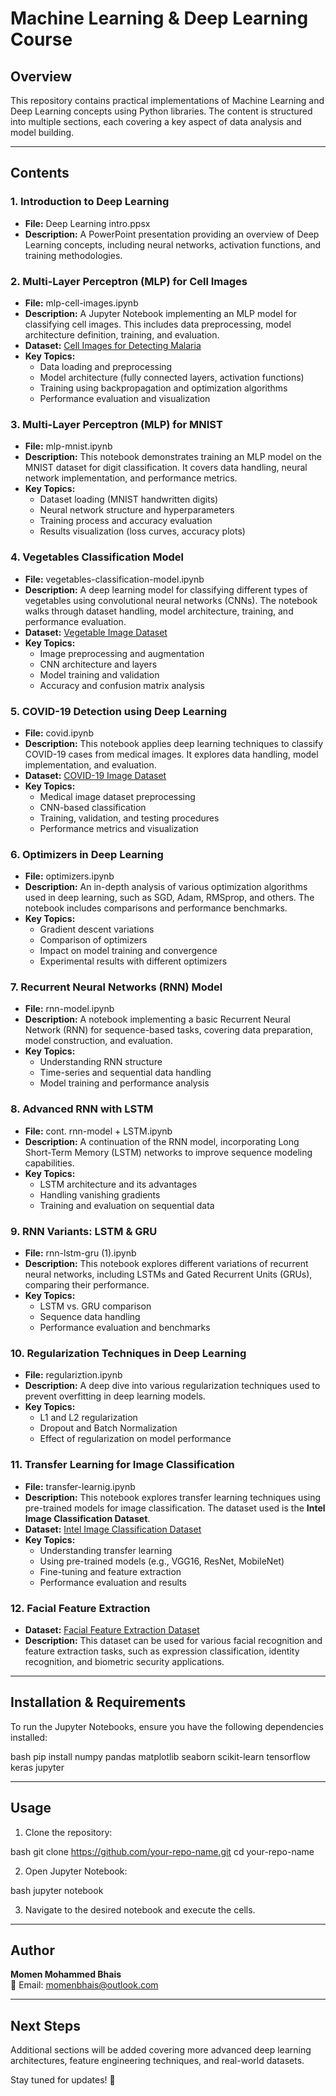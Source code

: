 # Machine Learning & Deep Learning Course

## Overview
This repository contains practical implementations of Machine Learning and Deep Learning concepts using Python libraries. The content is structured into multiple sections, each covering a key aspect of data analysis and model building.

---

## Contents

### 1. Introduction to Deep Learning
- **File:** Deep Learning intro.ppsx
- **Description:** A PowerPoint presentation providing an overview of Deep Learning concepts, including neural networks, activation functions, and training methodologies.

### 2. Multi-Layer Perceptron (MLP) for Cell Images
- **File:** mlp-cell-images.ipynb
- **Description:** A Jupyter Notebook implementing an MLP model for classifying cell images. This includes data preprocessing, model architecture definition, training, and evaluation.
- **Dataset:** [Cell Images for Detecting Malaria](https://www.kaggle.com/datasets/iarunava/cell-images-for-detecting-malaria)
- **Key Topics:**
  - Data loading and preprocessing
  - Model architecture (fully connected layers, activation functions)
  - Training using backpropagation and optimization algorithms
  - Performance evaluation and visualization

### 3. Multi-Layer Perceptron (MLP) for MNIST
- **File:** mlp-mnist.ipynb
- **Description:** This notebook demonstrates training an MLP model on the MNIST dataset for digit classification. It covers data handling, neural network implementation, and performance metrics.
- **Key Topics:**
  - Dataset loading (MNIST handwritten digits)
  - Neural network structure and hyperparameters
  - Training process and accuracy evaluation
  - Results visualization (loss curves, accuracy plots)

### 4. Vegetables Classification Model
- **File:** vegetables-classification-model.ipynb
- **Description:** A deep learning model for classifying different types of vegetables using convolutional neural networks (CNNs). The notebook walks through dataset handling, model architecture, training, and performance evaluation.
- **Dataset:** [Vegetable Image Dataset](https://www.kaggle.com/datasets/misrakahmed/vegetable-image-dataset)
- **Key Topics:**
  - Image preprocessing and augmentation
  - CNN architecture and layers
  - Model training and validation
  - Accuracy and confusion matrix analysis

### 5. COVID-19 Detection using Deep Learning
- **File:** covid.ipynb
- **Description:** This notebook applies deep learning techniques to classify COVID-19 cases from medical images. It explores data handling, model implementation, and evaluation.
- **Dataset:** [COVID-19 Image Dataset](https://www.kaggle.com/datasets/pranavraikokte/covid19-image-dataset)
- **Key Topics:**
  - Medical image dataset preprocessing
  - CNN-based classification
  - Training, validation, and testing procedures
  - Performance metrics and visualization

### 6. Optimizers in Deep Learning
- **File:** optimizers.ipynb
- **Description:** An in-depth analysis of various optimization algorithms used in deep learning, such as SGD, Adam, RMSprop, and others. The notebook includes comparisons and performance benchmarks.
- **Key Topics:**
  - Gradient descent variations
  - Comparison of optimizers
  - Impact on model training and convergence
  - Experimental results with different optimizers

### 7. Recurrent Neural Networks (RNN) Model
- **File:** rnn-model.ipynb
- **Description:** A notebook implementing a basic Recurrent Neural Network (RNN) for sequence-based tasks, covering data preparation, model construction, and evaluation.
- **Key Topics:**
  - Understanding RNN structure
  - Time-series and sequential data handling
  - Model training and performance analysis

### 8. Advanced RNN with LSTM
- **File:** cont. rnn-model + LSTM.ipynb
- **Description:** A continuation of the RNN model, incorporating Long Short-Term Memory (LSTM) networks to improve sequence modeling capabilities.
- **Key Topics:**
  - LSTM architecture and its advantages
  - Handling vanishing gradients
  - Training and evaluation on sequential data

### 9. RNN Variants: LSTM & GRU
- **File:** rnn-lstm-gru (1).ipynb
- **Description:** This notebook explores different variations of recurrent neural networks, including LSTMs and Gated Recurrent Units (GRUs), comparing their performance.
- **Key Topics:**
  - LSTM vs. GRU comparison
  - Sequence data handling
  - Performance evaluation and benchmarks

### 10. Regularization Techniques in Deep Learning
- **File:** regulariztion.ipynb
- **Description:** A deep dive into various regularization techniques used to prevent overfitting in deep learning models.
- **Key Topics:**
  - L1 and L2 regularization
  - Dropout and Batch Normalization
  - Effect of regularization on model performance

### 11. Transfer Learning for Image Classification
- **File:** transfer-learnig.ipynb
- **Description:** This notebook explores transfer learning techniques using pre-trained models for image classification. The dataset used is the **Intel Image Classification Dataset**.
- **Dataset:** [Intel Image Classification Dataset](https://www.kaggle.com/datasets/puneet6060/intel-image-classification)
- **Key Topics:**
  - Understanding transfer learning
  - Using pre-trained models (e.g., VGG16, ResNet, MobileNet)
  - Fine-tuning and feature extraction
  - Performance evaluation and results

### 12. Facial Feature Extraction
- **Dataset:** [Facial Feature Extraction Dataset](https://www.kaggle.com/datasets/osmankagankurnaz/facial-feature-extraction-dataset)
- **Description:** This dataset can be used for various facial recognition and feature extraction tasks, such as expression classification, identity recognition, and biometric security applications.

---

## Installation & Requirements
To run the Jupyter Notebooks, ensure you have the following dependencies installed:

bash
pip install numpy pandas matplotlib seaborn scikit-learn tensorflow keras jupyter


---

## Usage
1. Clone the repository:
   
bash
   git clone https://github.com/your-repo-name.git
   cd your-repo-name

2. Open Jupyter Notebook:
   
bash
   jupyter notebook

3. Navigate to the desired notebook and execute the cells.

---

## Author
**Momen Mohammed Bhais**  
📧 Email: [momenbhais@outlook.com](mailto:momenbhais@outlook.com)

---

## Next Steps
Additional sections will be added covering more advanced deep learning architectures, feature engineering techniques, and real-world datasets.

Stay tuned for updates! 🚀
